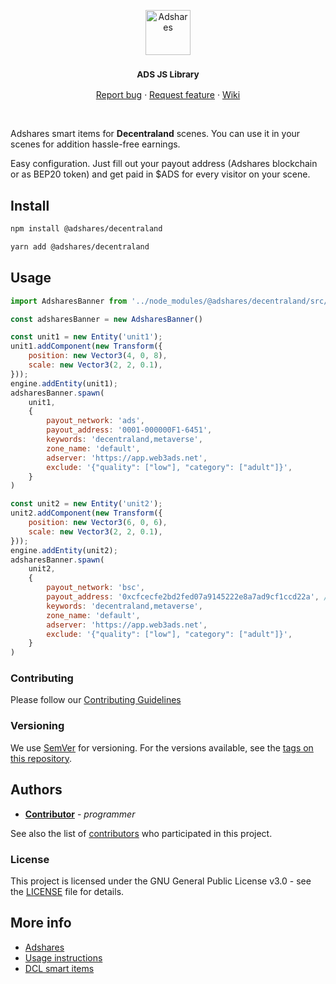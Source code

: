 <p align="center">
  <a href="https://adshares.net/">
    <img src="https://adshares.net/logos/ads.svg" alt="Adshares" width=72 height=72>
  </a>
  <h3 align="center"><small>ADS JS Library</small></h3>
  <p align="center">
    <a href="https://github.com/adshares/decentraland/issues/new?template=bug_report.md&labels=Bug">Report bug</a>
    ·
    <a href="https://github.com/adshares/decentraland/issues/new?template=feature_request.md&labels=New%20Feature">Request feature</a>
    ·
    <a href="https://github.com/adshares/ads/wiki">Wiki</a>
  </p>
</p>

<br>

Adshares smart items for **Decentraland** scenes. You can use it in your scenes for addition hassle-free earnings.

Easy configuration. Just fill out your payout address (Adshares blockchain or as BEP20 token) and get paid in $ADS for every visitor on your scene.


## Install

```bash
npm install @adshares/decentraland

yarn add @adshares/decentraland
```

## Usage

```js
import AdsharesBanner from '../node_modules/@adshares/decentraland/src/item'

const adsharesBanner = new AdsharesBanner()

const unit1 = new Entity('unit1');
unit1.addComponent(new Transform({
    position: new Vector3(4, 0, 8),
    scale: new Vector3(2, 2, 0.1),
}));
engine.addEntity(unit1);
adsharesBanner.spawn(
    unit1,
    {
        payout_network: 'ads',
        payout_address: '0001-000000F1-6451',
        keywords: 'decentraland,metaverse',
        zone_name: 'default',
        adserver: 'https://app.web3ads.net',
        exclude: '{"quality": ["low"], "category": ["adult"]}',
    }
)

const unit2 = new Entity('unit2');
unit2.addComponent(new Transform({
    position: new Vector3(6, 0, 6),
    scale: new Vector3(2, 2, 0.1),
}));
engine.addEntity(unit2);
adsharesBanner.spawn(
    unit2,
    {
        payout_network: 'bsc',
        payout_address: '0xcfcecfe2bd2fed07a9145222e8a7ad9cf1ccd22a', // put your metamask address here (binance chain)
        keywords: 'decentraland,metaverse',
        zone_name: 'default',
        adserver: 'https://app.web3ads.net',
        exclude: '{"quality": ["low"], "category": ["adult"]}',
    }
)

```

### Contributing

Please follow our [Contributing Guidelines](docs/CONTRIBUTING.md)

### Versioning

We use [SemVer](http://semver.org/) for versioning. For the versions available, see the [tags on this repository](https://github.com/adshares/decentraland/tags).

## Authors

- **[Contributor](https://github.com/smartsir796)** - _programmer_

See also the list of [contributors](https://github.com/adshares/decentraland/contributors) who participated in this project.

### License

This project is licensed under the GNU General Public License v3.0 - see the [LICENSE](LICENSE) file for details.

## More info

- [Adshares](https://adshares.net)
- [Usage instructions](https://adshar.es/decentraland)
- [DCL smart items](https://docs.decentraland.org/development-guide/smart-items/)
